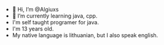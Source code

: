 - 👋 Hi, I’m @Algiuxs
- 🌱 I’m currently learning java, cpp.
- I'm self taught programer for java.
- I'm 13 years old.
- My native language is lithuanian, but I also speak english.

<!---
Algiuxs/Algiuxs is a ✨ special ✨ repository because its `README.md` (this file) appears on your GitHub profile.
You can click the Preview link to take a look at your changes.
--->
